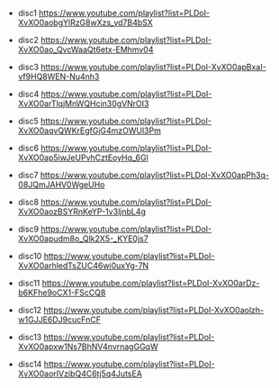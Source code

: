 - disc1
https://www.youtube.com/playlist?list=PLDoI-XvXO0aobgYlRzG8wXzs_yd7B4bSX

- disc2
https://www.youtube.com/playlist?list=PLDoI-XvXO0ao_QvcWaaQt6etx-EMhmv04

- disc3
https://www.youtube.com/playlist?list=PLDoI-XvXO0apBxaI-vf9HQ8WEN-Nu4nh3

- disc4
https://www.youtube.com/playlist?list=PLDoI-XvXO0arTlqjMnWQHcin30gVNrOI3

- disc5
https://www.youtube.com/playlist?list=PLDoI-XvXO0aqvQWKrEgfGjG4mzOWUl3Pm

- disc6
https://www.youtube.com/playlist?list=PLDoI-XvXO0ap5iwJeUPvhCztEoyHq_6Gl

- disc7
https://www.youtube.com/playlist?list=PLDoI-XvXO0apPh3q-08JQmJAHV0WgeUHo

- disc8
https://www.youtube.com/playlist?list=PLDoI-XvXO0aozBSYRnKeYP-1v3ljnbL4g

- disc9
https://www.youtube.com/playlist?list=PLDoI-XvXO0apudm8o_Qlk2X5-_KYE0js7

- disc10
https://www.youtube.com/playlist?list=PLDoI-XvXO0arhledTsZUC46wi0uxYg-7N

- disc11
https://www.youtube.com/playlist?list=PLDoI-XvXO0arDz-b6KFhe9oCX1-FScCQ8

- disc12
https://www.youtube.com/playlist?list=PLDoI-XvXO0aolzh-w1GJJE6DJ9cucFnCF

- disc13
https://www.youtube.com/playlist?list=PLDoI-XvXO0apxw1Ns7BhNV4nvrnagGGqW

- disc14
https://www.youtube.com/playlist?list=PLDoI-XvXO0aorIVzibQ4C6tj5q4JutsEA